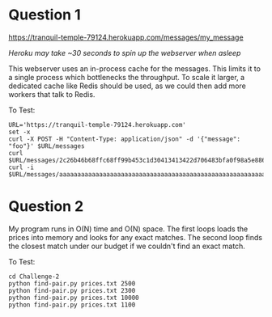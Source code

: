 # Question 1

https://tranquil-temple-79124.herokuapp.com/messages/my_message

*Heroku may take ~30 seconds to spin up the webserver when asleep*

This webserver uses an in-process cache for the messages. This limits it to a single process which bottlenecks the throughput. To scale it larger, a dedicated cache like Redis should be used, as we could then add more workers that talk to Redis.

To Test:
```
URL='https://tranquil-temple-79124.herokuapp.com'
set -x
curl -X POST -H "Content-Type: application/json" -d '{"message": "foo"}' $URL/messages
curl $URL/messages/2c26b46b68ffc68ff99b453c1d30413413422d706483bfa0f98a5e886266e7ae
curl -i $URL/messages/aaaaaaaaaaaaaaaaaaaaaaaaaaaaaaaaaaaaaaaaaaaaaaaaaaaaaaaaaaaaaaaa
```

# Question 2

My program runs in O(N) time and O(N) space. The first loops loads the prices into memory and looks for any exact matches. The second loop finds the closest match under our budget if we couldn't find an exact match.

To Test:
```
cd Challenge-2
python find-pair.py prices.txt 2500
python find-pair.py prices.txt 2300
python find-pair.py prices.txt 10000
python find-pair.py prices.txt 1100
```
